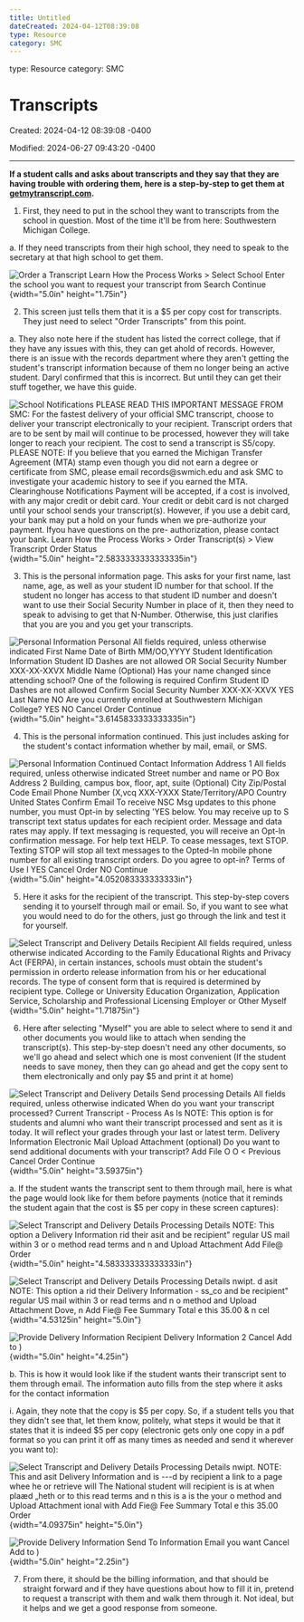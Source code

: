 ```yaml
---
title: Untitled
dateCreated: 2024-04-12T08:39:08
type: Resource
category: SMC
---
```

type: Resource
category: SMC

# Transcripts

Created: 2024-04-12 08:39:08 -0400

Modified: 2024-06-27 09:43:20 -0400

---

**If a student calls and asks about transcripts and they say that they are having trouble with ordering them, here is a step-by-step to get them at [getmytranscript.com](https://www.getmytranscript.com).**



1.  First, they need to put in the school they want to transcripts from the school in question. Most of the time it'll be from here: Southwestern Michigan College.



a.  If they need transcripts from their high school, they need to speak to the secretary at that high school to get them.



![Order a Transcript Learn How the Process Works > Select School Enter the school you want to request your transcript from Search Continue ](../../Attachments/Help-Desk-Transcripts-image1.png){width="5.0in" height="1.75in"}



2.  This screen just tells them that it is a $5 per copy cost for transcripts. They just need to select "Order Transcripts" from this point.



a.  They also note here if the student has listed the correct college, that if they have any issues with this, they can get ahold of records. However, there is an issue with the records department where they aren't getting the student's transcript information because of them no longer being an active student. Daryl confirmed that this is incorrect. But until they can get their stuff together, we have this guide.



![School Notifications PLEASE READ THIS IMPORTANT MESSAGE FROM SMC: For the fastest delivery of your official SMC transcript, choose to deliver your transcript electronically to your recipient. Transcript orders that are to be sent by mail will continue to be processed, however they will take longer to reach your recipient. The cost to send a transcript is S5/copy. PLEASE NOTE: If you believe that you earned the Michigan Transfer Agreement (MTA) stamp even though you did not earn a degree or certificate from SMC, please email records@swmich.edu and ask SMC to investigate your academic history to see if you earned the MTA. Clearinghouse Notifications Payment will be accepted, if a cost is involved, with any major credit or debit card. Your credit or debit card is not charged until your school sends your transcript(s). However, if you use a debit card, your bank may put a hold on your funds when we pre-authorize your payment. Ifyou have questions on the pre- authorization, please contact your bank. Learn How the Process Works > Order Transcript(s) > View Transcript Order Status ](../../Attachments/Help-Desk-Transcripts-image2.png){width="5.0in" height="2.5833333333333335in"}



3.  This is the personal information page. This asks for your first name, last name, age, as well as your student ID number for that school. If the student no longer has access to that student ID number and doesn't want to use their Social Security Number in place of it, then they need to speak to advising to get that N-Number. Otherwise, this just clarifies that you are you and you get your transcripts.



![Personal Information Personal All fields required, unless otherwise indicated First Name Date of Birth MM/OO,YYYY Student Identification Information Student ID Dashes are not allowed OR Social Security Number XXX-XX-XXVX Middle Name (Optional) Has your name changed since attending school? One of the following is required Confirm Student ID Dashes are not allowed Confirm Social Security Number XXX-XX-XXVX YES Last Name NO Are you currently enrolled at Southwestern Michigan College? YES NO Cancel Order Continue ](../../Attachments/Help-Desk-Transcripts-image3.png){width="5.0in" height="3.6145833333333335in"}



4.  This is the personal information continued. This just includes asking for the student's contact information whether by mail, email, or SMS.



![Personal Information Continued Contact Information Address 1 All fields required, unless otherwise indicated Street number and name or PO Box Address 2 Building, campus box, floor, apt, suite (Optional) City Zip/Postal Code Email Phone Number (X,vcq XXX-YXXX State/Territory/APO Country United States Confirm Email To receive NSC Msg updates to this phone number, you must Opt-in by selecting 'YES below. You may receive up to S transcript text status updates for each recipient order. Message and data rates may apply. If text messaging is requested, you will receive an Opt-ln confirmation message. For help text HELP. To cease messages, text STOP. Texting STOP will stop all text messages to the Opted-ln mobile phone number for all existing transcript orders. Do you agree to opt-in? Terms of Use I YES Cancel Order NO Continue ](../../Attachments/Help-Desk-Transcripts-image4.png){width="5.0in" height="4.052083333333333in"}



5.  Here it asks for the recipient of the transcript. This step-by-step covers sending it to yourself through mail or email. So, if you want to see what you would need to do for the others, just go through the link and test it for yourself.



![Select Transcript and Delivery Details Recipient All fields required, unless otherwise indicated According to the Family Educational Rights and Privacy Act (FERPA), in certain instances, schools must obtain the student's permission in orderto release information from his or her educational records. The type of consent form that is required is determined by recipient type. College or University Education Organization, Application Service, Scholarship and Professional Licensing Employer or Other Myself ](../../Attachments/Help-Desk-Transcripts-image5.png){width="5.0in" height="1.71875in"}



6.  Here after selecting "Myself" you are able to select where to send it and other documents you would like to attach when sending the transcript(s). This step-by-step doesn't need any other documents, so we'll go ahead and select which one is most convenient (If the student needs to save money, then they can go ahead and get the copy sent to them electronically and only pay $5 and print it at home)



![Select Transcript and Delivery Details Send processing Details All fields required, unless otherwise indicated When do you want your transcript processed? Current Transcript - Process As Is NOTE: This option is for students and alumni who want their transcript processed and sent as it is today. It will reflect your grades through your last or latest term. Delivery Information Electronic Mail Upload Attachment (optional) Do you want to send additional documents with your transcript? Add File O O < Previous Cancel Order Continue ](../../Attachments/Help-Desk-Transcripts-image6.png){width="5.0in" height="3.59375in"}



a.  If the student wants the transcript sent to them through mail, here is what the page would look like for them before payments (notice that it reminds the student again that the cost is $5 per copy in these screen captures):



![Select Transcript and Delivery Details Processing Details NOTE: This option a Delivery Information rid their asit and be recipient" regular US mail within 3 or o method read terms and n and Upload Attachment Add File@ Order ](../../Attachments/Help-Desk-Transcripts-image7.png){width="5.0in" height="4.583333333333333in"}



![Select Transcript and Delivery Details Processing Details nwipt. d asit NOTE: This option a rid their Delivery Information - ss_co and be recipient" regular US mail within 3 or read terms and n o method and Upload Attachment Dove, n Add Fie@ Fee Summary Total e this 35.00 & n cel ](../../Attachments/Help-Desk-Transcripts-image8.png){width="4.53125in" height="5.0in"}



![Provide Delivery Information Recipient Delivery Information 2 Cancel Add to ) ](../../Attachments/Help-Desk-Transcripts-image9.png){width="5.0in" height="4.25in"}



b.  This is how it would look like if the student wants their transcript sent to them through email. The information auto fills from the step where it asks for the contact information



i.  Again, they note that the copy is $5 per copy. So, if a student tells you that they didn't see that, let them know, politely, what steps it would be that it states that it is indeed $5 per copy (electronic gets only one copy in a pdf format so you can print it off as many times as needed and send it wherever you want to):



![Select Transcript and Delivery Details Processing Details nwipt. NOTE: This and asit Delivery Information and is ---d by recipient a link to a page whee he or retrieve will The National student will recipient is is at when plaæd „heth or to this read terms and n this is a is the your o method and Upload Attachment ional with Add Fie@ Fee Summary Total e this 35.00 Order ](../../Attachments/Help-Desk-Transcripts-image10.png){width="4.09375in" height="5.0in"}



![Provide Delivery Information Send To Information Email you want Cancel Add to ) ](../../Attachments/Help-Desk-Transcripts-image11.png){width="5.0in" height="2.25in"}



7.  From there, it should be the billing information, and that should be straight forward and if they have questions about how to fill it in, pretend to request a transcript with them and walk them through it. Not ideal, but it helps and we get a good response from someone.











